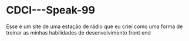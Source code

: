 # CDCI---Speak-99
Esse é um site de uma estação de rádio que eu criei como uma forma de treinar as minhas habilidades de desenvolvimento front end
